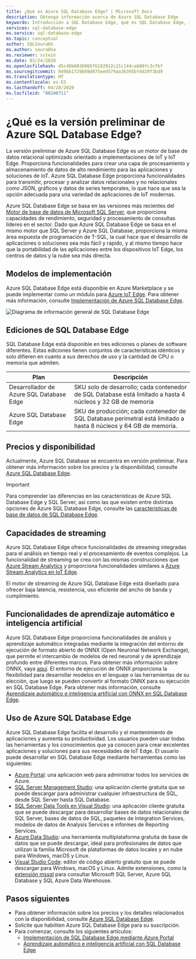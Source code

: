 ```yaml
---
title: ¿Qué es Azure SQL Database Edge? | Microsoft Docs
description: Obtenga información acerca de Azure SQL Database Edge
keywords: Introducción a SQL Database Edge, qué es SQL Database Edge, información general de SQL Database Edge
services: sql-database-edge
ms.service: sql-database-edge
ms.topic: conceptual
author: SQLSourabh
ms.author: sourabha
ms.reviewer: sstein
ms.date: 03/24/2020
ms.openlocfilehash: d5c48b6036065f6182912c21c144cab80fc3cfbf
ms.sourcegitcommit: 849bb1729b89d075eed579aa36395bf4d29f3bd9
ms.translationtype: HT
ms.contentlocale: es-ES
ms.lasthandoff: 04/28/2020
ms.locfileid: "80246711"
---
```

# <a name="what-is-azure-sql-database-edge-preview"></a>¿Qué es la versión preliminar de Azure SQL Database Edge?

La versión preliminar de Azure SQL Database Edge es un motor de base de datos relacional optimizado orientado a implementaciones de IoT y IoT Edge. Proporciona funcionalidades para crear una capa de procesamiento y almacenamiento de datos de alto rendimiento para las aplicaciones y soluciones de IoT. Azure SQL Database Edge proporciona funcionalidades para transmitir, procesar y analizar datos relacionales y no relacionales como JSON, gráficos y datos de series temporales, lo que hace que sea la opción adecuada para una variedad de aplicaciones de IoT modernas.

Azure SQL Database Edge se basa en las versiones más recientes del [Motor de base de datos de Microsoft SQL Server](/sql/sql-server/sql-server-technical-documentation?toc=/azure/sql-database-edge/toc.json), que proporciona capacidades de rendimiento, seguridad y procesamiento de consultas líderes en el sector. Dado que Azure SQL Database Edge se basa en el mismo motor que SQL Server y Azure SQL Database, proporciona la misma área expuesta de programación de T-SQL, la cual hace que el desarrollo de aplicaciones o soluciones sea más fácil y rápido, y al mismo tiempo hace que la portabilidad de las aplicaciones entre los dispositivos IoT Edge, los centros de datos y la nube sea más directa.

## <a name="deployment-models"></a>Modelos de implementación

Azure SQL Database Edge está disponible en Azure Marketplace y se puede implementar como un módulo para [Azure IoT Edge](../iot-edge/about-iot-edge.md). Para obtener más información, consulte [Implementación de Azure SQL Database Edge](deploy-portal.md).<br>

![Diagrama de información general de SQL Database Edge](media/overview/overview.png)

## <a name="editions-of-sql-database-edge"></a>Ediciones de SQL Database Edge

SQL Database Edge está disponible en tres ediciones o planes de software diferentes. Estas ediciones tienen conjuntos de características idénticos y solo difieren en cuanto a sus derechos de uso y la cantidad de CPU o memoria que admiten.

   |**Plan**  |**Descripción**  |
   |---------|---------|
   |Desarrollador de Azure SQL Database Edge  |  SKU solo de desarrollo; cada contenedor de SQL Database está limitado a hasta 4 núcleos y 32 GB de memoria  |
   |Azure SQL Database Edge    |  SKU de producción; cada contenedor de SQL Database perimetral está limitado a hasta 8 núcleos y 64 GB de memoria. |

## <a name="pricing-and-availability"></a>Precios y disponibilidad

Actualmente, Azure SQL Database se encuentra en versión preliminar. Para obtener más información sobre los precios y la disponibilidad, consulte [Azure SQL Database Edge](https://azure.microsoft.com/services/sql-database-edge/).

> [!IMPORTANT]
> Para comprender las diferencias en las características de Azure SQL Database Edge y SQL Server, así como las que existen entre distintas opciones de Azure SQL Database Edge, consulte las [características de base de datos de SQL Database Edge](https://azure.microsoft.com/services/sql-database-edge/).

## <a name="streaming-capabilities"></a>Capacidades de streaming  

Azure SQL Database Edge ofrece funcionalidades de streaming integradas para el análisis en tiempo real y el procesamiento de eventos complejos. La funcionalidad de streaming se crea con las mismas construcciones que [Azure Stream Analytics](../stream-analytics/stream-analytics-introduction.md) y proporciona funcionalidades similares a [Azure Stream Analytics en IoT Edge](../stream-analytics/stream-analytics-edge.md).

El motor de streaming de Azure SQL Database Edge está diseñado para ofrecer baja latencia, resistencia, uso eficiente del ancho de banda y cumplimiento.

## <a name="machine-learning-and-artificial-intelligence-capabilities"></a>Funcionalidades de aprendizaje automático e inteligencia artificial

Azure SQL Database Edge proporciona funcionalidades de análisis y aprendizaje automático integradas mediante la integración del entorno de ejecución de formato abierto de ONNX (Open Neuronal Network Exchange), que permite el intercambio de modelos de red neuronal y de aprendizaje profundo entre diferentes marcos. Para obtener más información sobre ONNX, vaya [aquí](https://onnx.ai/). El entorno de ejecución de ONNX proporciona la flexibilidad para desarrollar modelos en el lenguaje o las herramientas de su elección, que luego se pueden convertir al formato ONNX para su ejecución en SQL Database Edge. Para obtener más información, consulte [Aprendizaje automático e inteligencia artificial con ONNX en SQL Database Edge](onnx-overview.md).

## <a name="working-with-azure-sql-database-edge"></a>Uso de Azure SQL Database Edge

Azure SQL Database Edge facilita el desarrollo y el mantenimiento de aplicaciones y aumenta su productividad. Los usuarios pueden usar todas las herramientas y los conocimientos que ya conocen para crear excelentes aplicaciones y soluciones para sus necesidades de IoT Edge. El usuario puede desarrollar en SQL Database Edge mediante herramientas como las siguientes:

- [Azure Portal](https://portal.azure.com/): una aplicación web para administrar todos los servicios de Azure.
- [SQL Server Management Studio](/sql/ssms/download-sql-server-management-studio-ssms/): una aplicación cliente gratuita que se puede descargar para administrar cualquier infraestructura de SQL, desde SQL Server hasta SQL Database.
- [SQL Server Data Tools en Visual Studio](/sql/ssdt/download-sql-server-data-tools-ssdt/): una aplicación cliente gratuita que se puede descargar para desarrollar bases de datos relacionales de SQL Server, bases de datos de SQL, paquetes de Integration Services, modelos de datos de Analysis Services e informes de Reporting Services.
- [Azure Data Studio](/sql/azure-data-studio/what-is/): una herramienta multiplataforma gratuita de base de datos que se puede descargar, ideal para profesionales de datos que utilizan la familia Microsoft de plataformas de datos locales y en nube para Windows, macOS y Linux.
- [Visual Studio Code](https://code.visualstudio.com/docs): editor de código abierto gratuito que se puede descargar para Windows, macOS y Linux. Admite extensiones, como la [extensión mssql](https://aka.ms/mssql-marketplace) para consultar Microsoft SQL Server, Azure SQL Database y SQL Azure Data Warehouse.


## <a name="next-steps"></a>Pasos siguientes

- Para obtener información sobre los precios y los detalles relacionados con la disponibilidad, consulte [Azure SQL Database Edge](https://azure.microsoft.com/services/sql-database-edge/).
- Solicite que habiliten Azure SQL Database Edge para su suscripción.
- Para comenzar, consulte los siguientes artículos:
  - [Implementación de SQL Database Edge mediante Azure Portal](deploy-portal.md)
  - [Aprendizaje automático e inteligencia artificial con SQL Database Edge](onnx-overview.md)
